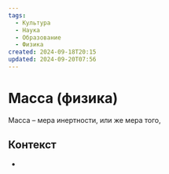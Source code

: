 ```yaml
---
tags:
  - Культура
  - Наука
  - Образование
  - Физика
created: 2024-09-18T20:15
updated: 2024-09-20T07:56
---
```

# Масса (физика)

Масса – мера инертности, или же мера того, 

## Контекст
- 

